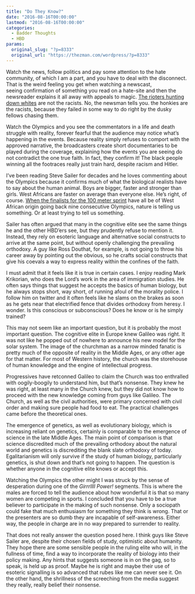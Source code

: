 ```yaml
---
title: "Do They Know?"
date: "2016-08-16T00:00:00"
lastmod: "2016-08-16T00:00:00"
categories:
  - Badder Thoughts
  - HBD
params:
  original_slug: "?p=8333"
  original_url: "https://thezman.com/wordpress/?p=8333"
---
```


Watch the news, follow politics and pay some attention to the hate
community, of which I am a part, and you have to deal with the
disconnect. That is the weird feeling you get when watching a newscast,
seeing confirmation of something you read on a hate-site and then the
newsreader explains it all away with appeals to magic. <a
href="http://dailycaller.com/2016/08/14/milwaukee-rioters-hunt-down-attack-whites-video/"
target="_blank">The rioters hunting down whites</a> are not the racists.
No, the newsman tells you. the honkies are the racists, because they
failed in some way to do right by the dusky fellows chasing them.

Watch the Olympics and you see the commentators in a life and death
struggle with reality, forever fearful that the audience may notice
what’s happening in the events. Because reality simply refuses to
comport with the approved narrative, the broadcasters create short
documentaries to be played during the coverage, explaining how the
events you are seeing do not contradict the one true faith. In
fact, they confirm it! The black people winning all the footraces really
just train hard, despite racism and Hitler.

I’ve been reading Steve Sailer for decades and he loves commenting about
the Olympics because it confirms much of what the biological realists
have to say about the human animal. Boys are bigger, faster and stronger
than girls. West Africans are faster on average than everyone else. He’s
right, of course. <a
href="http://www.unz.com/isteve/the-single-most-amazing-number-in-human-biodiversity-studies-72/"
target="_blank">When the finalists for the 100 meter sprint</a> have all
be of West African origin going back nine consecutive Olympics, nature
is telling us something. Or at least trying to tell us something.

Sailer has often argued that many in the cognitive elite see the same
things he and the other HBD’ers see, but they prudently refuse to
mention it. Instead, they rely on esoteric language and alternative
social constructs to arrive at the same point, but without openly
challenging the prevailing orthodoxy. A guy like Ross Douthat, for
example, is not going to throw his career away by pointing out the
obvious, so he crafts social constructs that give his coevals a way to
express reality within the confines of the faith.

I must admit that it feels like it is true in certain cases. I enjoy
reading Mark Krikorian, who does the Lord’s work in the area of
immigration studies. He often says things that suggest he accepts the
basics of human biology, but he always stops short, way short, of
running afoul of the morality police. I follow him on twitter and it
often feels like he slams on the brakes as soon as he gets near that
electrified fence that divides orthodoxy from heresy. I wonder. Is this
conscious or subconscious? Does he know or is he simply trained?

This may not seem like an important question, but it is probably the
most important question. The cognitive elite in Europe knew Galileo was
right. It was not like he popped out of nowhere to announce his new
model for the solar system. The image of the churchman as a narrow
minded fanatic is pretty much of the opposite of reality in the Middle
Ages, or any other age for that matter. For most of Western history, the
church was the storehouse of human knowledge and the engine of
intellectual progress.

Progressives have retconned Galileo to claim the Church was too
enthralled with oogily-boogily to understand him, but that’s
nonsense. They knew he was right, at least many in the Church knew, but
they did not know how to proceed with the new knowledge coming from guys
like Galileo. The Church, as well as the civil authorities, were primary
concerned with civil order and making sure people had food to eat. The
practical challenges came before the theoretical ones.

The emergence of genetics, as well as evolutionary biology, which is
increasing reliant on genetics, certainly is comparable to the emergence
of science in the late Middle Ages. The main point of comparison is that
science discredited much of the prevailing orthodoxy about the natural
world and genetics is discrediting the blank slate orthodoxy of today.
Egalitarianism will only survive if the study of human biology,
particularly genetics, is shut down and that’s not going to happen. The
question is whether anyone in the cognitive elite knows or accept this.

Watching the Olympics the other might I was struck by the sense of
desperation during one of the *Girrrllll Power!* segments. This is where
the males are forced to tell the audience about how wonderful it is that
so many women are competing in sports. I concluded that you have to be a
true believer to participate in the making of such nonsense. Only a
sociopath could fake that much enthusiasm for something they think is
wrong. That or the presenters are so dumb they are incapable of
self-awareness. Either way, the people in charge are in no way prepared
to surrender to reality.

That does not really answer the question posed here. I think guys like
Steve Sailer are, despite their chosen fields of study, optimistic about
humanity. They hope there are some sensible people in the ruling elite
who will, in the fullness of time, find a way to incorporate the reality
of biology into their policy making. Any hints that suggests someone is
in on the gag, so to speak, is held up as proof. Maybe he is right and
maybe their use of esoteric signalling is so advanced that rubes like me
can never see it. On the other hand, the shrillness of the screeching
from the media suggest they really, really belief their nonsense.
